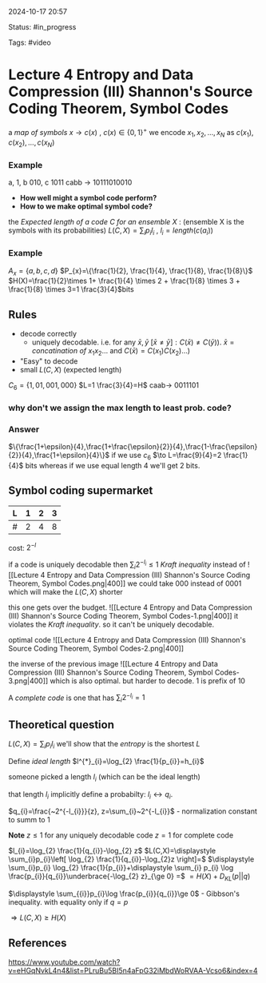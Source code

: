 

2024-10-17 20:57

Status: #in_progress

Tags: #video

# Lecture 4 Entropy and Data Compression (III) Shannon's Source Coding Theorem, Symbol Codes

a *map of symbols* $x \to c(x)$ , $c(x)\in\{0, 1\}^+$ 
we encode $x_{1},x_{2},\dots,x_{N}$ as $c(x_{1}),c(x_{2}),\dots,c(x_{N})$

### Example
a, 1, b 010, c 1011
cabb $\to$ 10111010010

- **How well might a symbol code perform?**
- **How to we make optimal symbol code?**

the *Expected length of a code C for an ensemble X* :
(ensemble X is the symbols with its probabilities)
$L(C,X)=\displaystyle \sum_{i}p_{i}l_{i}$      , $l_{i}=length(c(a_{i}))$
### Example
$A_{x}=\{a,b,c,d\}$
$P_{x}=\{\frac{1}{2}, \frac{1}{4}, \frac{1}{8}, \frac{1}{8}\}$
$H(X)=\frac{1}{2}\times 1+ \frac{1}{4} \times 2 + \frac{1}{8} \times 3 + \frac{1}{8} \times 3=1 \frac{3}{4}$bits

## Rules
- decode correctly
	- uniquely decodable. i.e. for any $\bar{x}, \bar{y} ~[\bar{x}\ne\bar{y}]: C(\bar{x})\ne C(\bar{y}))$. $\bar{x}=concatination ~of ~x_{1}x_{2}\dots$  and $C(\bar{x})=C(x_{1})C(x_{2})\dots)$
- "Easy" to decode
- small $L(C,X)$ (expected length) 

$C_{6}=\{1, 01, 001, 000\}$
$L=1 \frac{3}{4}=H$
caab$\to$ 0011101

### why don't we assign the max length to least prob. code?
### Answer
$\{\frac{1+\epsilon}{4},\frac{1+\frac{\epsilon}{2}}{4},\frac{1-\frac{\epsilon}{2}}{4},\frac{1+\epsilon}{4}\}$
if we use $c_{6}$ $\to L=\frac{9}{4}=2 \frac{1}{4}$ bits 
whereas if we use equal length 4 we'll get 2 bits. 

## Symbol coding supermarket

| L   | 1   | 2   | 3   |
| --- | --- | --- | --- |
| #   | 2   | 4   | 8   |
cost: $2^{-l}$

if a code is uniquely decodable then $\displaystyle \sum_{i}2^{-l_{i}} \le 1$ *Kraft inequality*
instead of
![[Lecture 4 Entropy and Data Compression (III) Shannon's Source Coding Theorem, Symbol Codes.png|400]]
we could take 000 instead of 0001 which will make the $L(C,X)$ shorter

this one gets over the budget.
![[Lecture 4 Entropy and Data Compression (III) Shannon's Source Coding Theorem, Symbol Codes-1.png|400]]
it violates the *Kraft inequality*. so it can't be uniquely decodable.

optimal code
![[Lecture 4 Entropy and Data Compression (III) Shannon's Source Coding Theorem, Symbol Codes-2.png|400]]

the inverse of the previous image
![[Lecture 4 Entropy and Data Compression (III) Shannon's Source Coding Theorem, Symbol Codes-3.png|400]]
which is also optimal. but harder to decode. $1$ is prefix of $10$

A *complete code* is one that has $\displaystyle \sum_{i}2^{-l_{i}}=1$
## Theoretical question

$L(C,X)=\displaystyle \sum_{i}p_{i}l_{i}$
we'll show that the *entropy* is the shortest $L$

Define *ideal length* $l^{*}_{i}=\log_{2} \frac{1}{p_{i}}=h_{i}$

someone picked a length $l_{i}$ (which can be the ideal length)

that length $l_{i}$ implicitly define a  probabilty: $l_{i} \leftrightarrow q_{i}$. 

$q_{i}=\frac{~2^{-l_{i}}}{z}, z=\sum_{i}~2^{-l_{i}}$ - normalization constant to summ to 1

**Note**
$z\le{1}$ for any uniquely decodable code
$z=1$ for complete code

$l_{i}=\log_{2} \frac{1}{q_{i}}-\log_{2} z$
$L(C,X)=\displaystyle \sum_{i}p_{i}\left[ \log_{2} \frac{1}{q_{i}}-\log_{2}z \right]=$
$\displaystyle \sum_{i}p_{i} \log_{2} \frac{1}{p_{i}}+\displaystyle \sum_{i} p_{i} \log \frac{p_{i}}{q_{i}}\underbrace{-\log_{2} z}_{\ge 0} =$
$=H(X) + D_{KL}(p||q)$

$\displaystyle \sum_{{i}}p_{i}\log \frac{p_{i}}{q_{i}}\ge 0$ - Gibbson's inequality. with equality only if $q=p$

$\Rightarrow L(C,X)\ge H(X)$

## References

https://www.youtube.com/watch?v=eHGqNvkL4n4&list=PLruBu5BI5n4aFpG32iMbdWoRVAA-Vcso6&index=4

